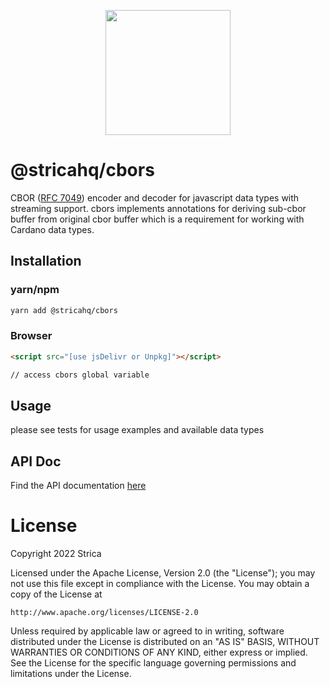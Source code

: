 <p align="center">
  <a href="https://strica.io/" target="_blank">
    <img src="https://docs.strica.io/images/logo.png" width="200">
  </a>
</p>

# @stricahq/cbors
CBOR ([RFC 7049](http://tools.ietf.org/html/rfc7049)) encoder and decoder for javascript data types with streaming support. cbors implements annotations for deriving sub-cbor buffer from original cbor buffer which is a requirement for working with Cardano data types.

## Installation

### yarn/npm

```sh
yarn add @stricahq/cbors
```

### Browser

```html
<script src="[use jsDelivr or Unpkg]"></script>

// access cbors global variable
```



## Usage

please see tests for usage examples and available data types

## API Doc
Find the API documentation [here](https://docs.strica.io/lib/cbors)

# License
Copyright 2022 Strica

Licensed under the Apache License, Version 2.0 (the "License");
you may not use this file except in compliance with the License.
You may obtain a copy of the License at

    http://www.apache.org/licenses/LICENSE-2.0

Unless required by applicable law or agreed to in writing, software
distributed under the License is distributed on an "AS IS" BASIS,
WITHOUT WARRANTIES OR CONDITIONS OF ANY KIND, either express or implied.
See the License for the specific language governing permissions and
limitations under the License.
